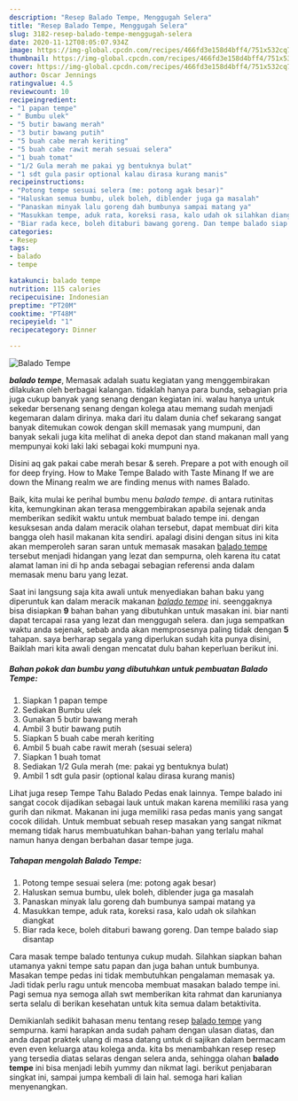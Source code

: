 ```yaml
---
description: "Resep Balado Tempe, Menggugah Selera"
title: "Resep Balado Tempe, Menggugah Selera"
slug: 3182-resep-balado-tempe-menggugah-selera
date: 2020-11-12T08:05:07.934Z
image: https://img-global.cpcdn.com/recipes/466fd3e158d4bff4/751x532cq70/balado-tempe-foto-resep-utama.jpg
thumbnail: https://img-global.cpcdn.com/recipes/466fd3e158d4bff4/751x532cq70/balado-tempe-foto-resep-utama.jpg
cover: https://img-global.cpcdn.com/recipes/466fd3e158d4bff4/751x532cq70/balado-tempe-foto-resep-utama.jpg
author: Oscar Jennings
ratingvalue: 4.5
reviewcount: 10
recipeingredient:
- "1 papan tempe"
- " Bumbu ulek"
- "5 butir bawang merah"
- "3 butir bawang putih"
- "5 buah cabe merah keriting"
- "5 buah cabe rawit merah sesuai selera"
- "1 buah tomat"
- "1/2 Gula merah me pakai yg bentuknya bulat"
- "1 sdt gula pasir optional kalau dirasa kurang manis"
recipeinstructions:
- "Potong tempe sesuai selera (me: potong agak besar)"
- "Haluskan semua bumbu, ulek boleh, diblender juga ga masalah"
- "Panaskan minyak lalu goreng dah bumbunya sampai matang ya"
- "Masukkan tempe, aduk rata, koreksi rasa, kalo udah ok silahkan diangkat"
- "Biar rada kece, boleh ditaburi bawang goreng. Dan tempe balado siap disantap"
categories:
- Resep
tags:
- balado
- tempe

katakunci: balado tempe 
nutrition: 115 calories
recipecuisine: Indonesian
preptime: "PT20M"
cooktime: "PT48M"
recipeyield: "1"
recipecategory: Dinner

---
```



![Balado Tempe](https://img-global.cpcdn.com/recipes/466fd3e158d4bff4/751x532cq70/balado-tempe-foto-resep-utama.jpg)

<b><i>balado tempe</i></b>, Memasak adalah suatu kegiatan yang menggembirakan dilakukan oleh berbagai kalangan. tidaklah hanya para bunda, sebagian pria juga cukup banyak yang senang dengan kegiatan ini. walau hanya untuk sekedar bersenang senang dengan kolega atau memang sudah menjadi kegemaran dalam dirinya. maka dari itu dalam dunia chef sekarang sangat banyak ditemukan cowok dengan skill memasak yang mumpuni, dan banyak sekali juga kita melihat di aneka depot dan stand makanan mall yang mempunyai koki laki laki sebagai koki mumpuni nya.

Disini aq gak pakai cabe merah besar &amp; sereh. Prepare a pot with enough oil for deep frying. How to Make Tempe Balado with Taste Minang If we are down the Minang realm we are finding menus with names Balado.

Baik, kita mulai ke perihal bumbu menu <i>balado tempe</i>. di antara rutinitas kita, kemungkinan akan terasa menggembirakan apabila sejenak anda memberikan sedikit waktu untuk membuat balado tempe ini. dengan kesuksesan anda dalam meracik olahan tersebut, dapat membuat diri kita bangga oleh hasil makanan kita sendiri. apalagi disini dengan situs ini kita akan memperoleh saran saran untuk memasak masakan <u>balado tempe</u> tersebut menjadi hidangan yang lezat dan sempurna, oleh karena itu catat alamat laman ini di hp anda sebagai sebagian referensi anda dalam memasak menu baru yang lezat.


Saat ini langsung saja kita awali untuk menyediakan bahan baku yang diperuntuk kan dalam meracik makanan <u><i>balado tempe</i></u> ini. seenggaknya bisa disiapkan <b>9</b> bahan bahan yang dibutuhkan untuk masakan ini. biar nanti dapat tercapai rasa yang lezat dan menggugah selera. dan juga sempatkan waktu anda sejenak, sebab anda akan memprosesnya paling tidak dengan <b>5</b> tahapan. saya berharap segala yang diperlukan sudah kita punya disini, Baiklah mari kita awali dengan mencatat dulu bahan keperluan berikut ini.

<!--inarticleads1-->

##### Bahan pokok dan bumbu yang dibutuhkan untuk pembuatan Balado Tempe:

1. Siapkan 1 papan tempe
1. Sediakan  Bumbu ulek
1. Gunakan 5 butir bawang merah
1. Ambil 3 butir bawang putih
1. Siapkan 5 buah cabe merah keriting
1. Ambil 5 buah cabe rawit merah (sesuai selera)
1. Siapkan 1 buah tomat
1. Sediakan 1/2 Gula merah (me: pakai yg bentuknya bulat)
1. Ambil 1 sdt gula pasir (optional kalau dirasa kurang manis)


Lihat juga resep Tempe Tahu Balado Pedas enak lainnya. Tempe balado ini sangat cocok dijadikan sebagai lauk untuk makan karena memiliki rasa yang gurih dan nikmat. Makanan ini juga memiliki rasa pedas manis yang sangat cocok dilidah. Untuk membuat sebuah resep masakan yang sangat nikmat memang tidak harus membuatuhkan bahan-bahan yang terlalu mahal namun hanya dengan berbahan dasar tempe juga. 

<!--inarticleads2-->

##### Tahapan mengolah Balado Tempe:

1. Potong tempe sesuai selera (me: potong agak besar)
1. Haluskan semua bumbu, ulek boleh, diblender juga ga masalah
1. Panaskan minyak lalu goreng dah bumbunya sampai matang ya
1. Masukkan tempe, aduk rata, koreksi rasa, kalo udah ok silahkan diangkat
1. Biar rada kece, boleh ditaburi bawang goreng. Dan tempe balado siap disantap


Cara masak tempe balado tentunya cukup mudah. Silahkan siapkan bahan utamanya yakni tempe satu papan dan juga bahan untuk bumbunya. Masakan tempe pedas ini tidak membutuhkan pengalaman memasak ya. Jadi tidak perlu ragu untuk mencoba membuat masakan balado tempe ini. Pagi semua nya semoga allah swt memberikan kita rahmat dan karunianya serta selalu di berikan kesehatan untuk kita semua dalam betaktivita. 

Demikianlah sedikit bahasan menu tentang resep <u>balado tempe</u> yang sempurna. kami harapkan anda sudah paham dengan ulasan diatas, dan anda dapat praktek ulang di masa datang untuk di sajikan dalam bermacam even even keluarga atau kolega anda. kita bs menambahkan resep resep yang tersedia diatas selaras dengan selera anda, sehingga olahan <b>balado tempe</b> ini bisa menjadi lebih yummy dan nikmat lagi. berikut penjabaran singkat ini, sampai jumpa kembali di lain hal. semoga hari kalian menyenangkan.
